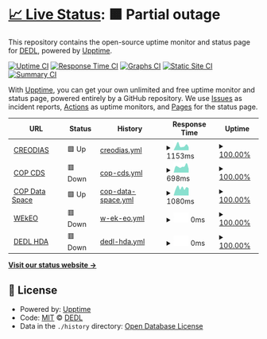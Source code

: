 # [📈 Live Status](https://DEDL.github.io/DEDL-uptime): <!--live status--> **🟧 Partial outage**

This repository contains the open-source uptime monitor and status page for [DEDL](https://DEDL.github.io/DEDL-uptime), powered by [Upptime](https://github.com/upptime/upptime).

[![Uptime CI](https://github.com/DEDL/DEDL-uptime/workflows/Uptime%20CI/badge.svg)](https://github.com/DEDL/DEDL-uptime/actions?query=workflow%3A%22Uptime+CI%22)
[![Response Time CI](https://github.com/DEDL/DEDL-uptime/workflows/Response%20Time%20CI/badge.svg)](https://github.com/DEDL/DEDL-uptime/actions?query=workflow%3A%22Response+Time+CI%22)
[![Graphs CI](https://github.com/DEDL/DEDL-uptime/workflows/Graphs%20CI/badge.svg)](https://github.com/DEDL/DEDL-uptime/actions?query=workflow%3A%22Graphs+CI%22)
[![Static Site CI](https://github.com/DEDL/DEDL-uptime/workflows/Static%20Site%20CI/badge.svg)](https://github.com/DEDL/DEDL-uptime/actions?query=workflow%3A%22Static+Site+CI%22)
[![Summary CI](https://github.com/DEDL/DEDL-uptime/workflows/Summary%20CI/badge.svg)](https://github.com/DEDL/DEDL-uptime/actions?query=workflow%3A%22Summary+CI%22)

With [Upptime](https://upptime.js.org), you can get your own unlimited and free uptime monitor and status page, powered entirely by a GitHub repository. We use [Issues](https://github.com/DEDL/DEDL-uptime/issues) as incident reports, [Actions](https://github.com/DEDL/DEDL-uptime/actions) as uptime monitors, and [Pages](https://DEDL.github.io/DEDL-uptime) for the status page.

<!--start: status pages-->
<!-- This summary is generated by Upptime (https://github.com/upptime/upptime) -->
<!-- Do not edit this manually, your changes will be overwritten -->
<!-- prettier-ignore -->
| URL | Status | History | Response Time | Uptime |
| --- | ------ | ------- | ------------- | ------ |
| <img alt="" src="https://icons.duckduckgo.com/ip3/datahub.creodias.eu.ico" height="13"> [CREODIAS](https://datahub.creodias.eu/odata/v1/Products) | 🟩 Up | [creodias.yml](https://github.com/alecarvennec-csgroup/DEDL-uptime/commits/HEAD/history/creodias.yml) | <details><summary><img alt="Response time graph" src="./graphs/creodias/response-time-week.png" height="20"> 1153ms</summary><br><a href="https://alecarvennec-csgroup.github.io/DEDL-uptime/history/creodias"><img alt="Response time 1197" src="https://img.shields.io/endpoint?url=https%3A%2F%2Fraw.githubusercontent.com%2Falecarvennec-csgroup%2FDEDL-uptime%2FHEAD%2Fapi%2Fcreodias%2Fresponse-time.json"></a><br><a href="https://alecarvennec-csgroup.github.io/DEDL-uptime/history/creodias"><img alt="24-hour response time 1431" src="https://img.shields.io/endpoint?url=https%3A%2F%2Fraw.githubusercontent.com%2Falecarvennec-csgroup%2FDEDL-uptime%2FHEAD%2Fapi%2Fcreodias%2Fresponse-time-day.json"></a><br><a href="https://alecarvennec-csgroup.github.io/DEDL-uptime/history/creodias"><img alt="7-day response time 1153" src="https://img.shields.io/endpoint?url=https%3A%2F%2Fraw.githubusercontent.com%2Falecarvennec-csgroup%2FDEDL-uptime%2FHEAD%2Fapi%2Fcreodias%2Fresponse-time-week.json"></a><br><a href="https://alecarvennec-csgroup.github.io/DEDL-uptime/history/creodias"><img alt="30-day response time 1023" src="https://img.shields.io/endpoint?url=https%3A%2F%2Fraw.githubusercontent.com%2Falecarvennec-csgroup%2FDEDL-uptime%2FHEAD%2Fapi%2Fcreodias%2Fresponse-time-month.json"></a><br><a href="https://alecarvennec-csgroup.github.io/DEDL-uptime/history/creodias"><img alt="1-year response time 1197" src="https://img.shields.io/endpoint?url=https%3A%2F%2Fraw.githubusercontent.com%2Falecarvennec-csgroup%2FDEDL-uptime%2FHEAD%2Fapi%2Fcreodias%2Fresponse-time-year.json"></a></details> | <details><summary><a href="https://alecarvennec-csgroup.github.io/DEDL-uptime/history/creodias">100.00%</a></summary><a href="https://alecarvennec-csgroup.github.io/DEDL-uptime/history/creodias"><img alt="All-time uptime 100.00%" src="https://img.shields.io/endpoint?url=https%3A%2F%2Fraw.githubusercontent.com%2Falecarvennec-csgroup%2FDEDL-uptime%2FHEAD%2Fapi%2Fcreodias%2Fuptime.json"></a><br><a href="https://alecarvennec-csgroup.github.io/DEDL-uptime/history/creodias"><img alt="24-hour uptime 100.00%" src="https://img.shields.io/endpoint?url=https%3A%2F%2Fraw.githubusercontent.com%2Falecarvennec-csgroup%2FDEDL-uptime%2FHEAD%2Fapi%2Fcreodias%2Fuptime-day.json"></a><br><a href="https://alecarvennec-csgroup.github.io/DEDL-uptime/history/creodias"><img alt="7-day uptime 100.00%" src="https://img.shields.io/endpoint?url=https%3A%2F%2Fraw.githubusercontent.com%2Falecarvennec-csgroup%2FDEDL-uptime%2FHEAD%2Fapi%2Fcreodias%2Fuptime-week.json"></a><br><a href="https://alecarvennec-csgroup.github.io/DEDL-uptime/history/creodias"><img alt="30-day uptime 100.00%" src="https://img.shields.io/endpoint?url=https%3A%2F%2Fraw.githubusercontent.com%2Falecarvennec-csgroup%2FDEDL-uptime%2FHEAD%2Fapi%2Fcreodias%2Fuptime-month.json"></a><br><a href="https://alecarvennec-csgroup.github.io/DEDL-uptime/history/creodias"><img alt="1-year uptime 100.00%" src="https://img.shields.io/endpoint?url=https%3A%2F%2Fraw.githubusercontent.com%2Falecarvennec-csgroup%2FDEDL-uptime%2FHEAD%2Fapi%2Fcreodias%2Fuptime-year.json"></a></details>
| <img alt="" src="https://icons.duckduckgo.com/ip3/cds.climate.copernicus.eu.ico" height="13"> [COP CDS](https://cds.climate.copernicus.eu/api/v2) | 🟥 Down | [cop-cds.yml](https://github.com/alecarvennec-csgroup/DEDL-uptime/commits/HEAD/history/cop-cds.yml) | <details><summary><img alt="Response time graph" src="./graphs/cop-cds/response-time-week.png" height="20"> 698ms</summary><br><a href="https://alecarvennec-csgroup.github.io/DEDL-uptime/history/cop-cds"><img alt="Response time 648" src="https://img.shields.io/endpoint?url=https%3A%2F%2Fraw.githubusercontent.com%2Falecarvennec-csgroup%2FDEDL-uptime%2FHEAD%2Fapi%2Fcop-cds%2Fresponse-time.json"></a><br><a href="https://alecarvennec-csgroup.github.io/DEDL-uptime/history/cop-cds"><img alt="24-hour response time 712" src="https://img.shields.io/endpoint?url=https%3A%2F%2Fraw.githubusercontent.com%2Falecarvennec-csgroup%2FDEDL-uptime%2FHEAD%2Fapi%2Fcop-cds%2Fresponse-time-day.json"></a><br><a href="https://alecarvennec-csgroup.github.io/DEDL-uptime/history/cop-cds"><img alt="7-day response time 698" src="https://img.shields.io/endpoint?url=https%3A%2F%2Fraw.githubusercontent.com%2Falecarvennec-csgroup%2FDEDL-uptime%2FHEAD%2Fapi%2Fcop-cds%2Fresponse-time-week.json"></a><br><a href="https://alecarvennec-csgroup.github.io/DEDL-uptime/history/cop-cds"><img alt="30-day response time 623" src="https://img.shields.io/endpoint?url=https%3A%2F%2Fraw.githubusercontent.com%2Falecarvennec-csgroup%2FDEDL-uptime%2FHEAD%2Fapi%2Fcop-cds%2Fresponse-time-month.json"></a><br><a href="https://alecarvennec-csgroup.github.io/DEDL-uptime/history/cop-cds"><img alt="1-year response time 648" src="https://img.shields.io/endpoint?url=https%3A%2F%2Fraw.githubusercontent.com%2Falecarvennec-csgroup%2FDEDL-uptime%2FHEAD%2Fapi%2Fcop-cds%2Fresponse-time-year.json"></a></details> | <details><summary><a href="https://alecarvennec-csgroup.github.io/DEDL-uptime/history/cop-cds">100.00%</a></summary><a href="https://alecarvennec-csgroup.github.io/DEDL-uptime/history/cop-cds"><img alt="All-time uptime 100.00%" src="https://img.shields.io/endpoint?url=https%3A%2F%2Fraw.githubusercontent.com%2Falecarvennec-csgroup%2FDEDL-uptime%2FHEAD%2Fapi%2Fcop-cds%2Fuptime.json"></a><br><a href="https://alecarvennec-csgroup.github.io/DEDL-uptime/history/cop-cds"><img alt="24-hour uptime 100.00%" src="https://img.shields.io/endpoint?url=https%3A%2F%2Fraw.githubusercontent.com%2Falecarvennec-csgroup%2FDEDL-uptime%2FHEAD%2Fapi%2Fcop-cds%2Fuptime-day.json"></a><br><a href="https://alecarvennec-csgroup.github.io/DEDL-uptime/history/cop-cds"><img alt="7-day uptime 100.00%" src="https://img.shields.io/endpoint?url=https%3A%2F%2Fraw.githubusercontent.com%2Falecarvennec-csgroup%2FDEDL-uptime%2FHEAD%2Fapi%2Fcop-cds%2Fuptime-week.json"></a><br><a href="https://alecarvennec-csgroup.github.io/DEDL-uptime/history/cop-cds"><img alt="30-day uptime 100.00%" src="https://img.shields.io/endpoint?url=https%3A%2F%2Fraw.githubusercontent.com%2Falecarvennec-csgroup%2FDEDL-uptime%2FHEAD%2Fapi%2Fcop-cds%2Fuptime-month.json"></a><br><a href="https://alecarvennec-csgroup.github.io/DEDL-uptime/history/cop-cds"><img alt="1-year uptime 100.00%" src="https://img.shields.io/endpoint?url=https%3A%2F%2Fraw.githubusercontent.com%2Falecarvennec-csgroup%2FDEDL-uptime%2FHEAD%2Fapi%2Fcop-cds%2Fuptime-year.json"></a></details>
| <img alt="" src="https://icons.duckduckgo.com/ip3/catalogue.dataspace.copernicus.eu.ico" height="13"> [COP Data Space](https://catalogue.dataspace.copernicus.eu/odata/v1/Products) | 🟩 Up | [cop-data-space.yml](https://github.com/alecarvennec-csgroup/DEDL-uptime/commits/HEAD/history/cop-data-space.yml) | <details><summary><img alt="Response time graph" src="./graphs/cop-data-space/response-time-week.png" height="20"> 1080ms</summary><br><a href="https://alecarvennec-csgroup.github.io/DEDL-uptime/history/cop-data-space"><img alt="Response time 1196" src="https://img.shields.io/endpoint?url=https%3A%2F%2Fraw.githubusercontent.com%2Falecarvennec-csgroup%2FDEDL-uptime%2FHEAD%2Fapi%2Fcop-data-space%2Fresponse-time.json"></a><br><a href="https://alecarvennec-csgroup.github.io/DEDL-uptime/history/cop-data-space"><img alt="24-hour response time 1218" src="https://img.shields.io/endpoint?url=https%3A%2F%2Fraw.githubusercontent.com%2Falecarvennec-csgroup%2FDEDL-uptime%2FHEAD%2Fapi%2Fcop-data-space%2Fresponse-time-day.json"></a><br><a href="https://alecarvennec-csgroup.github.io/DEDL-uptime/history/cop-data-space"><img alt="7-day response time 1080" src="https://img.shields.io/endpoint?url=https%3A%2F%2Fraw.githubusercontent.com%2Falecarvennec-csgroup%2FDEDL-uptime%2FHEAD%2Fapi%2Fcop-data-space%2Fresponse-time-week.json"></a><br><a href="https://alecarvennec-csgroup.github.io/DEDL-uptime/history/cop-data-space"><img alt="30-day response time 1030" src="https://img.shields.io/endpoint?url=https%3A%2F%2Fraw.githubusercontent.com%2Falecarvennec-csgroup%2FDEDL-uptime%2FHEAD%2Fapi%2Fcop-data-space%2Fresponse-time-month.json"></a><br><a href="https://alecarvennec-csgroup.github.io/DEDL-uptime/history/cop-data-space"><img alt="1-year response time 1196" src="https://img.shields.io/endpoint?url=https%3A%2F%2Fraw.githubusercontent.com%2Falecarvennec-csgroup%2FDEDL-uptime%2FHEAD%2Fapi%2Fcop-data-space%2Fresponse-time-year.json"></a></details> | <details><summary><a href="https://alecarvennec-csgroup.github.io/DEDL-uptime/history/cop-data-space">100.00%</a></summary><a href="https://alecarvennec-csgroup.github.io/DEDL-uptime/history/cop-data-space"><img alt="All-time uptime 100.00%" src="https://img.shields.io/endpoint?url=https%3A%2F%2Fraw.githubusercontent.com%2Falecarvennec-csgroup%2FDEDL-uptime%2FHEAD%2Fapi%2Fcop-data-space%2Fuptime.json"></a><br><a href="https://alecarvennec-csgroup.github.io/DEDL-uptime/history/cop-data-space"><img alt="24-hour uptime 100.00%" src="https://img.shields.io/endpoint?url=https%3A%2F%2Fraw.githubusercontent.com%2Falecarvennec-csgroup%2FDEDL-uptime%2FHEAD%2Fapi%2Fcop-data-space%2Fuptime-day.json"></a><br><a href="https://alecarvennec-csgroup.github.io/DEDL-uptime/history/cop-data-space"><img alt="7-day uptime 100.00%" src="https://img.shields.io/endpoint?url=https%3A%2F%2Fraw.githubusercontent.com%2Falecarvennec-csgroup%2FDEDL-uptime%2FHEAD%2Fapi%2Fcop-data-space%2Fuptime-week.json"></a><br><a href="https://alecarvennec-csgroup.github.io/DEDL-uptime/history/cop-data-space"><img alt="30-day uptime 100.00%" src="https://img.shields.io/endpoint?url=https%3A%2F%2Fraw.githubusercontent.com%2Falecarvennec-csgroup%2FDEDL-uptime%2FHEAD%2Fapi%2Fcop-data-space%2Fuptime-month.json"></a><br><a href="https://alecarvennec-csgroup.github.io/DEDL-uptime/history/cop-data-space"><img alt="1-year uptime 100.00%" src="https://img.shields.io/endpoint?url=https%3A%2F%2Fraw.githubusercontent.com%2Falecarvennec-csgroup%2FDEDL-uptime%2FHEAD%2Fapi%2Fcop-data-space%2Fuptime-year.json"></a></details>
| <img alt="" src="https://icons.duckduckgo.com/ip3/wekeo-broker.apps.mercator.dpi.wekeo.eu.ico" height="13"> [WEkEO](https://wekeo-broker.apps.mercator.dpi.wekeo.eu/databroker/ui) | 🟥 Down | [w-ek-eo.yml](https://github.com/alecarvennec-csgroup/DEDL-uptime/commits/HEAD/history/w-ek-eo.yml) | <details><summary><img alt="Response time graph" src="./graphs/w-ek-eo/response-time-week.png" height="20"> 0ms</summary><br><a href="https://alecarvennec-csgroup.github.io/DEDL-uptime/history/w-ek-eo"><img alt="Response time 1662" src="https://img.shields.io/endpoint?url=https%3A%2F%2Fraw.githubusercontent.com%2Falecarvennec-csgroup%2FDEDL-uptime%2FHEAD%2Fapi%2Fw-ek-eo%2Fresponse-time.json"></a><br><a href="https://alecarvennec-csgroup.github.io/DEDL-uptime/history/w-ek-eo"><img alt="24-hour response time 0" src="https://img.shields.io/endpoint?url=https%3A%2F%2Fraw.githubusercontent.com%2Falecarvennec-csgroup%2FDEDL-uptime%2FHEAD%2Fapi%2Fw-ek-eo%2Fresponse-time-day.json"></a><br><a href="https://alecarvennec-csgroup.github.io/DEDL-uptime/history/w-ek-eo"><img alt="7-day response time 0" src="https://img.shields.io/endpoint?url=https%3A%2F%2Fraw.githubusercontent.com%2Falecarvennec-csgroup%2FDEDL-uptime%2FHEAD%2Fapi%2Fw-ek-eo%2Fresponse-time-week.json"></a><br><a href="https://alecarvennec-csgroup.github.io/DEDL-uptime/history/w-ek-eo"><img alt="30-day response time 0" src="https://img.shields.io/endpoint?url=https%3A%2F%2Fraw.githubusercontent.com%2Falecarvennec-csgroup%2FDEDL-uptime%2FHEAD%2Fapi%2Fw-ek-eo%2Fresponse-time-month.json"></a><br><a href="https://alecarvennec-csgroup.github.io/DEDL-uptime/history/w-ek-eo"><img alt="1-year response time 1662" src="https://img.shields.io/endpoint?url=https%3A%2F%2Fraw.githubusercontent.com%2Falecarvennec-csgroup%2FDEDL-uptime%2FHEAD%2Fapi%2Fw-ek-eo%2Fresponse-time-year.json"></a></details> | <details><summary><a href="https://alecarvennec-csgroup.github.io/DEDL-uptime/history/w-ek-eo">100.00%</a></summary><a href="https://alecarvennec-csgroup.github.io/DEDL-uptime/history/w-ek-eo"><img alt="All-time uptime 100.00%" src="https://img.shields.io/endpoint?url=https%3A%2F%2Fraw.githubusercontent.com%2Falecarvennec-csgroup%2FDEDL-uptime%2FHEAD%2Fapi%2Fw-ek-eo%2Fuptime.json"></a><br><a href="https://alecarvennec-csgroup.github.io/DEDL-uptime/history/w-ek-eo"><img alt="24-hour uptime 100.00%" src="https://img.shields.io/endpoint?url=https%3A%2F%2Fraw.githubusercontent.com%2Falecarvennec-csgroup%2FDEDL-uptime%2FHEAD%2Fapi%2Fw-ek-eo%2Fuptime-day.json"></a><br><a href="https://alecarvennec-csgroup.github.io/DEDL-uptime/history/w-ek-eo"><img alt="7-day uptime 100.00%" src="https://img.shields.io/endpoint?url=https%3A%2F%2Fraw.githubusercontent.com%2Falecarvennec-csgroup%2FDEDL-uptime%2FHEAD%2Fapi%2Fw-ek-eo%2Fuptime-week.json"></a><br><a href="https://alecarvennec-csgroup.github.io/DEDL-uptime/history/w-ek-eo"><img alt="30-day uptime 100.00%" src="https://img.shields.io/endpoint?url=https%3A%2F%2Fraw.githubusercontent.com%2Falecarvennec-csgroup%2FDEDL-uptime%2FHEAD%2Fapi%2Fw-ek-eo%2Fuptime-month.json"></a><br><a href="https://alecarvennec-csgroup.github.io/DEDL-uptime/history/w-ek-eo"><img alt="1-year uptime 100.00%" src="https://img.shields.io/endpoint?url=https%3A%2F%2Fraw.githubusercontent.com%2Falecarvennec-csgroup%2FDEDL-uptime%2FHEAD%2Fapi%2Fw-ek-eo%2Fuptime-year.json"></a></details>
| <img alt="" src="https://icons.duckduckgo.com/ip3/hda.p3.csgroup.space.ico" height="13"> [DEDL HDA](https://hda.p3.csgroup.space/) | 🟥 Down | [dedl-hda.yml](https://github.com/alecarvennec-csgroup/DEDL-uptime/commits/HEAD/history/dedl-hda.yml) | <details><summary><img alt="Response time graph" src="./graphs/dedl-hda/response-time-week.png" height="20"> 0ms</summary><br><a href="https://alecarvennec-csgroup.github.io/DEDL-uptime/history/dedl-hda"><img alt="Response time 540" src="https://img.shields.io/endpoint?url=https%3A%2F%2Fraw.githubusercontent.com%2Falecarvennec-csgroup%2FDEDL-uptime%2FHEAD%2Fapi%2Fdedl-hda%2Fresponse-time.json"></a><br><a href="https://alecarvennec-csgroup.github.io/DEDL-uptime/history/dedl-hda"><img alt="24-hour response time 0" src="https://img.shields.io/endpoint?url=https%3A%2F%2Fraw.githubusercontent.com%2Falecarvennec-csgroup%2FDEDL-uptime%2FHEAD%2Fapi%2Fdedl-hda%2Fresponse-time-day.json"></a><br><a href="https://alecarvennec-csgroup.github.io/DEDL-uptime/history/dedl-hda"><img alt="7-day response time 0" src="https://img.shields.io/endpoint?url=https%3A%2F%2Fraw.githubusercontent.com%2Falecarvennec-csgroup%2FDEDL-uptime%2FHEAD%2Fapi%2Fdedl-hda%2Fresponse-time-week.json"></a><br><a href="https://alecarvennec-csgroup.github.io/DEDL-uptime/history/dedl-hda"><img alt="30-day response time 0" src="https://img.shields.io/endpoint?url=https%3A%2F%2Fraw.githubusercontent.com%2Falecarvennec-csgroup%2FDEDL-uptime%2FHEAD%2Fapi%2Fdedl-hda%2Fresponse-time-month.json"></a><br><a href="https://alecarvennec-csgroup.github.io/DEDL-uptime/history/dedl-hda"><img alt="1-year response time 540" src="https://img.shields.io/endpoint?url=https%3A%2F%2Fraw.githubusercontent.com%2Falecarvennec-csgroup%2FDEDL-uptime%2FHEAD%2Fapi%2Fdedl-hda%2Fresponse-time-year.json"></a></details> | <details><summary><a href="https://alecarvennec-csgroup.github.io/DEDL-uptime/history/dedl-hda">100.00%</a></summary><a href="https://alecarvennec-csgroup.github.io/DEDL-uptime/history/dedl-hda"><img alt="All-time uptime 100.00%" src="https://img.shields.io/endpoint?url=https%3A%2F%2Fraw.githubusercontent.com%2Falecarvennec-csgroup%2FDEDL-uptime%2FHEAD%2Fapi%2Fdedl-hda%2Fuptime.json"></a><br><a href="https://alecarvennec-csgroup.github.io/DEDL-uptime/history/dedl-hda"><img alt="24-hour uptime 100.00%" src="https://img.shields.io/endpoint?url=https%3A%2F%2Fraw.githubusercontent.com%2Falecarvennec-csgroup%2FDEDL-uptime%2FHEAD%2Fapi%2Fdedl-hda%2Fuptime-day.json"></a><br><a href="https://alecarvennec-csgroup.github.io/DEDL-uptime/history/dedl-hda"><img alt="7-day uptime 100.00%" src="https://img.shields.io/endpoint?url=https%3A%2F%2Fraw.githubusercontent.com%2Falecarvennec-csgroup%2FDEDL-uptime%2FHEAD%2Fapi%2Fdedl-hda%2Fuptime-week.json"></a><br><a href="https://alecarvennec-csgroup.github.io/DEDL-uptime/history/dedl-hda"><img alt="30-day uptime 100.00%" src="https://img.shields.io/endpoint?url=https%3A%2F%2Fraw.githubusercontent.com%2Falecarvennec-csgroup%2FDEDL-uptime%2FHEAD%2Fapi%2Fdedl-hda%2Fuptime-month.json"></a><br><a href="https://alecarvennec-csgroup.github.io/DEDL-uptime/history/dedl-hda"><img alt="1-year uptime 100.00%" src="https://img.shields.io/endpoint?url=https%3A%2F%2Fraw.githubusercontent.com%2Falecarvennec-csgroup%2FDEDL-uptime%2FHEAD%2Fapi%2Fdedl-hda%2Fuptime-year.json"></a></details>

<!--end: status pages-->

[**Visit our status website →**](https://alecarvennec-csgroup.github.io/DEDL-uptime/)

## 📄 License

- Powered by: [Upptime](https://github.com/upptime/upptime)
- Code: [MIT](./LICENSE) © [DEDL](https://DEDL.github.io/DEDL-uptime)
- Data in the `./history` directory: [Open Database License](https://opendatacommons.org/licenses/odbl/1-0/)
